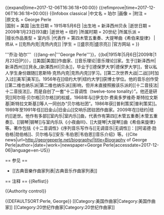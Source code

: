 {{expand|time=2017-12-06T16:36:18+00:00}}
{{refimprove|time=2017-12-06T16:36:18+00:00}}
{{Infobox classical
|中文名 = 珀尔
|画像 = 
|附注 =      
|原文名 = George Perle        
|国别 = 美国
|出生日期 = 1915年5月6日
|出生地 = 新泽西州贝永
|逝世日期 = 2009年1月23日(93歲)
|逝世地 = 纽约
|所属时期 = 20世纪
|所属乐派 =  
|擅长作品类型 = 室内乐
|代表作 = 第四木管五重奏、大提琴曲《希伯来旋律》
|师从 = [[克热内克|克热内克]]
|学生 = [[盛宗亮|盛宗亮]]
|官方网站 = 
}}

'''乔治·珀尔'''（{{lang-en|'''George Perle'''}}，{{bd|1915年|5月6日|2009年|1月23日|P}}），[[美国|美国]]作曲家、[[音乐理论|音乐理论]]家。生于[[新泽西州|新泽西州]][[貝永_(新澤西州)|贝永]]，毕业于[[德保罗大学|德保罗大学]]，曾以私人学生身份跟随[[恩斯特·克热内克|克热内克]]学习。[[第二次世界大战|二战]]时加入过[[美军|美军]]。1956年在[[纽约大学|纽约大学]]获博士学位。他的音乐创作受[[第二维也纳乐派|第二维也纳乐派]]影响，但并未直接照搬该乐派的[[十二音技法|十二音技法]]，而是自创了一套“十二音调性（twelve-tone tonality）”。他还是研究[[阿尔班·贝尔格|贝尔格]]的权威，1968年与[[伊戈尔·费奥多罗维奇·斯特拉文斯基|斯特拉文斯基]]等人一同创办“贝尔格社团”。1986年获[[普利策奖|普利策奖]]。1989年至1991年任[[旧金山|旧金山]]交响乐团驻团作曲家。2009年在[[纽约|纽约]]逝世。他作有多部[[室内乐|室内乐]]曲，代表作有第四[[木管五重奏|木管五重奏]]、[[钢琴|钢琴]]与室内乐队《小夜曲III》、[[大提琴|大提琴]]曲《希伯来旋律》等。著作包括《十二音调性》《序列音乐写作与[[无调音乐|无调性]]：[[阿诺德·勋伯格|勋伯格]]、贝尔格与[[安东·韦伯恩|韦伯恩]]音乐介绍》等。<ref>{{Cite news|url=http://georgeperle.net/biography/|title=Biography of George Perle|author=|date=|work=|newspaper=George Perle|accessdate=2017-12-06|language=en-US}}</ref>

== 参见 ==
* [[古典音樂作曲家列表|古典音乐作曲家列表]]

== 注释 ==
{{Reflist}}


{{Authority control}}

{{DEFAULTSORT:Perle, George}}
[[Category:美国作曲家|Category:美国作曲家]]
[[Category:20世纪作曲家|Category:20世纪作曲家]]